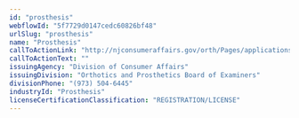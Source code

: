```yaml
---
id: "prosthesis"
webflowId: "5f7729d0147cedc60826bf48"
urlSlug: "prosthesis"
name: "Prosthesis"
callToActionLink: "http://njconsumeraffairs.gov/orth/Pages/applications.aspx"
callToActionText: ""
issuingAgency: "Division of Consumer Affairs"
issuingDivision: "Orthotics and Prosthetics Board of Examiners"
divisionPhone: "(973) 504-6445"
industryId: "Prosthesis"
licenseCertificationClassification: "REGISTRATION/LICENSE"
---
```

